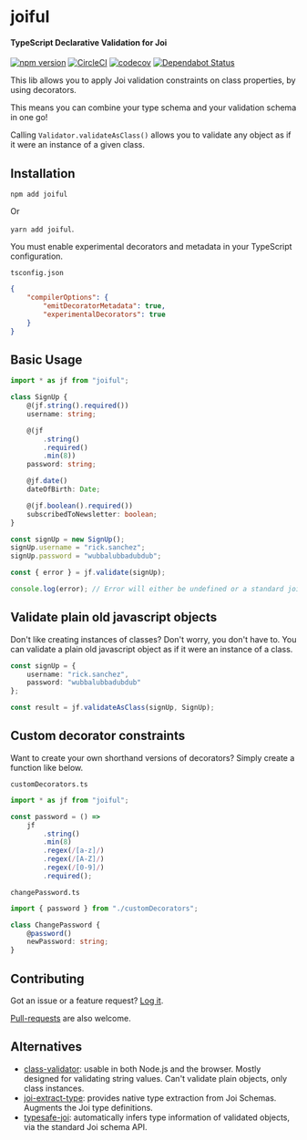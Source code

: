 # joiful

#### TypeScript Declarative Validation for Joi

[![npm version](https://badge.fury.io/js/joiful.svg)](https://badge.fury.io/js/joiful)
[![CircleCI](https://circleci.com/gh/joiful-ts/joiful.svg?style=shield)](https://circleci.com/gh/joiful-ts/joiful)
[![codecov](https://codecov.io/gh/joiful-ts/joiful/branch/master/graph/badge.svg)](https://codecov.io/gh/joiful-ts/joiful)
[![Dependabot Status](https://api.dependabot.com/badges/status?host=github&repo=joiful-ts/joiful)](https://dependabot.com)

This lib allows you to apply Joi validation constraints on class properties, by using decorators.

This means you can combine your type schema and your validation schema in one go!

Calling `Validator.validateAsClass()` allows you to validate any object as if it were an instance of a given class.

## Installation

`npm add joiful`

Or

`yarn add joiful`.

You must enable experimental decorators and metadata in your TypeScript configuration.

`tsconfig.json`

```json
{
    "compilerOptions": {
        "emitDecoratorMetadata": true,
        "experimentalDecorators": true
    }
}
```

## Basic Usage

```typescript
import * as jf from "joiful";

class SignUp {
    @(jf.string().required())
    username: string;

    @(jf
        .string()
        .required()
        .min(8))
    password: string;

    @jf.date()
    dateOfBirth: Date;

    @(jf.boolean().required())
    subscribedToNewsletter: boolean;
}

const signUp = new SignUp();
signUp.username = "rick.sanchez";
signUp.password = "wubbalubbadubdub";

const { error } = jf.validate(signUp);

console.log(error); // Error will either be undefined or a standard joi validation error
```

## Validate plain old javascript objects

Don't like creating instances of classes? Don't worry, you don't have to. You can validate a plain old javascript object as if it were an instance of a class.

```typescript
const signUp = {
    username: "rick.sanchez",
    password: "wubbalubbadubdub"
};

const result = jf.validateAsClass(signUp, SignUp);
```

## Custom decorator constraints

Want to create your own shorthand versions of decorators? Simply create a function like below.

`customDecorators.ts`

```typescript
import * as jf from "joiful";

const password = () =>
    jf
        .string()
        .min(8)
        .regex(/[a-z]/)
        .regex(/[A-Z]/)
        .regex(/[0-9]/)
        .required();
```

`changePassword.ts`

```typescript
import { password } from "./customDecorators";

class ChangePassword {
    @password()
    newPassword: string;
}
```

## Contributing

Got an issue or a feature request? [Log it](https://github.com/joiful-ts/joiful/issues).

[Pull-requests](https://github.com/joiful-ts/joiful/pulls) are also welcome.

## Alternatives

-   [class-validator](https://github.com/typestack/class-validator): usable in both Node.js and the browser. Mostly designed for validating string values. Can't validate plain objects, only class instances.
-   [joi-extract-type](https://github.com/TCMiranda/joi-extract-type): provides native type extraction from Joi Schemas. Augments the Joi type definitions.
-   [typesafe-joi](https://github.com/hjkcai/typesafe-joi): automatically infers type information of validated objects, via the standard Joi schema API.
